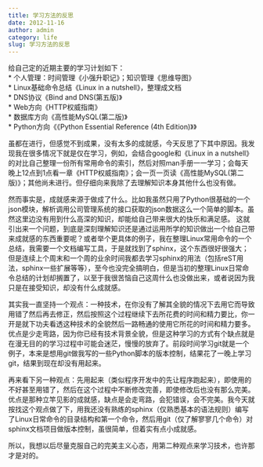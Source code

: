 ```yaml
---
title: 学习方法的反思
date: 2012-11-16
author: admin
category: life
slug: 学习方法的反思
---
```


给自己定的近期主要的学习计划如下：  
\* 个人管理：时间管理《小强升职记》；知识管理《思维导图》  
\* Linux基础命令总结《Linux in a nutshell》，整理成文档  
\* DNS协议《Bind and DNS(第五版)》  
\* Web方向《HTTP权威指南》  
\* 数据库方向《高性能MySQL(第二版)》  
\* Python方向《《Python Essential Reference (4th Edition)》》

虽都在进行，但感觉不到成果，没有太多的成就感，今天反思了下其中原因。我发现我在很多情况下就是仅在学习，例如，会结合google和《Linux
in a
nutshell》的对比自己整理一份所有常用命令的索引，然后对照man手册一一学习；会每天晚上12点到1点看一章《HTTP权威指南》；会一页一页读《高性能MySQL(第二版)》；其他尚未进行。但仔细向来我除了去理解知识本身其他什么也没有做。

然而事实是，成就感来源于做成了什么。比如我虽然只用了Python很基础的一个json模块，解析调用公司管理系统的接口获取的json数据这么一个简单的脚本。虽然这里边没有用到什么高深的知识，却能给自己带来很大的快乐和满足感。
这就引出来一个问题，到底是深刻理解知识还是通过运用所学的知识做出一个给自己带来成就感的东西重要呢？或者举个更具体的例子，我在整理Linux常用命令的一个总结，我需要一个文档编写工具，于是就找到了sphinx，这个东西很好很强大；但是连续上个周末和一个周的业余时间我都去学习sphinx的用法（包括reST用法，sphinx一些扩展等等），至今也没完全搞明白，但是当初的整理Linux日常命令总结的计划却搁置了，以至于我很苦恼自己这周什么也没做出来，或者说因为我只是在接受知识，却没有什么成就感。

其实我一直坚持一个观点：一种技术，在你没有了解其全貌的情况下去用它而导致用错了然后再去修正，然后按照这个过程继续下去所花费的时间和精力要比，你一开是就下功夫看透这种技术的全貌然后一路畅通的使用它所花的时间和精力要多。优点是少走弯路，因为你已经有技术背景全貌，但是这种学习的方式有个缺点就是在漫无目的的学习过程中可能会迷茫，慢慢的放弃了。前段时间学习git就是一个例子，本来是想用git做我写的一些Python脚本的版本控制，结果花了一晚上学习git，结果到现在却没有用起来。

再来看下另一种观点：先用起来（类似程序开发中的先让程序跑起来），即使用的不好甚至用错了，然后在这个过程中不断修改完善，即使修改后也没有那么完美。优点是那种立竿见影的成就感，缺点是会走弯路，会犯错误，会不完美。我今天就按找这个观点做了下，用我还没有熟练的sphinx（仅熟悉基本的语法规则）编写了Linux日常命令的目录结构和第一个命令，然后用git（仅了解寥寥几个命令）对sphinx文档项目做版本控制，虽很简单，但着实有点小成就感。

所以，我想以后尽量克服自己的完美主义心态，用第二种观点来学习技术，也许那才是对的。
